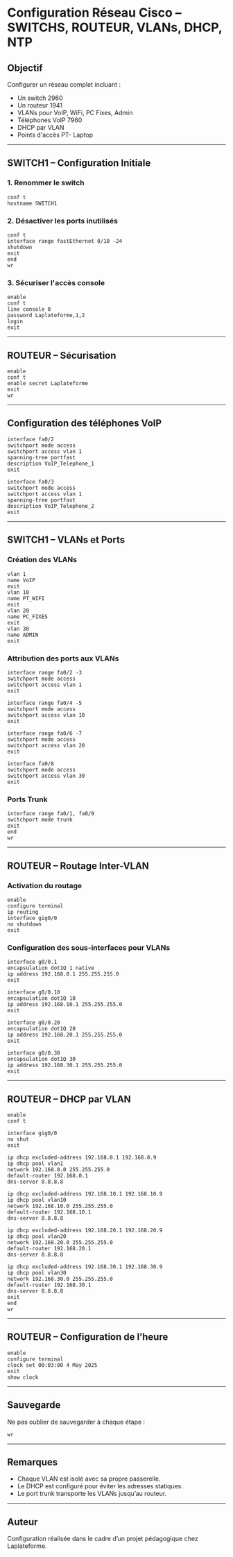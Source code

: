 
# Configuration Réseau Cisco – SWITCHS, ROUTEUR, VLANs, DHCP, NTP

## Objectif
Configurer un réseau complet incluant :
- Un switch 2960
- Un routeur 1941
- VLANs pour VoIP, WiFi, PC Fixes, Admin
- Téléphones VoIP 7960
- DHCP par VLAN
- Points d'accès PT- Laptop

---

## SWITCH1 – Configuration Initiale

### 1. Renommer le switch
```
conf t
hostname SWITCH1
```

### 2. Désactiver les ports inutilisés
```
conf t
interface range fastEthernet 0/10 -24
shutdown
exit
end
wr
```

### 3. Sécuriser l'accès console
```
enable
conf t
line console 0
password Laplateforme,1,2
login
exit
```

---

## ROUTEUR – Sécurisation
```
enable
conf t
enable secret Laplateforme
exit
wr
```

---

## Configuration des téléphones VoIP
```
interface fa0/2
switchport mode access
switchport access vlan 1
spanning-tree portfast
description VoIP_Telephone_1
exit

interface fa0/3
switchport mode access
switchport access vlan 1
spanning-tree portfast
description VoIP_Telephone_2
exit
```

---

## SWITCH1 – VLANs et Ports

### Création des VLANs
```
vlan 1
name VoIP
exit
vlan 10
name PT_WIFI
exit
vlan 20
name PC_FIXES
exit
vlan 30
name ADMIN
exit
```

### Attribution des ports aux VLANs
```
interface range fa0/2 -3
switchport mode access
switchport access vlan 1
exit

interface range fa0/4 -5
switchport mode access
switchport access vlan 10
exit

interface range fa0/6 -7
switchport mode access
switchport access vlan 20
exit

interface fa0/8
switchport mode access
switchport access vlan 30
exit
```

### Ports Trunk
```
interface range fa0/1, fa0/9
switchport mode trunk
exit
end
wr
```

---

## ROUTEUR – Routage Inter-VLAN

### Activation du routage
```
enable
configure terminal
ip routing
interface gig0/0
no shutdown
exit
```

### Configuration des sous-interfaces pour VLANs
```
interface g0/0.1
encapsulation dot1Q 1 native
ip address 192.168.0.1 255.255.255.0
exit

interface g0/0.10
encapsulation dot1Q 10
ip address 192.168.10.1 255.255.255.0
exit

interface g0/0.20
encapsulation dot1Q 20
ip address 192.168.20.1 255.255.255.0
exit

interface g0/0.30
encapsulation dot1Q 30
ip address 192.168.30.1 255.255.255.0
exit
```

---

## ROUTEUR – DHCP par VLAN
```
enable
conf t

interface gig0/0
no shut
exit

ip dhcp excluded-address 192.168.0.1 192.168.0.9
ip dhcp pool vlan1
network 192.168.0.0 255.255.255.0
default-router 192.168.0.1
dns-server 8.8.8.8

ip dhcp excluded-address 192.168.10.1 192.168.10.9
ip dhcp pool vlan10
network 192.168.10.0 255.255.255.0
default-router 192.168.10.1
dns-server 8.8.8.8

ip dhcp excluded-address 192.168.20.1 192.168.20.9
ip dhcp pool vlan20
network 192.168.20.0 255.255.255.0
default-router 192.168.20.1
dns-server 8.8.8.8

ip dhcp excluded-address 192.168.30.1 192.168.30.9
ip dhcp pool vlan30
network 192.168.30.0 255.255.255.0
default-router 192.168.30.1
dns-server 8.8.8.8
exit
end
wr
```

---

## ROUTEUR – Configuration de l’heure
```
enable
configure terminal
clock set 00:03:00 4 May 2025
exit
show clock
```

---

## Sauvegarde
Ne pas oublier de sauvegarder à chaque étape :
```
wr
```

---

## Remarques
- Chaque VLAN est isolé avec sa propre passerelle.
- Le DHCP est configuré pour éviter les adresses statiques.
- Le port trunk transporte les VLANs jusqu’au routeur.
  

---

## Auteur
Configuration réalisée dans le cadre d’un projet pédagogique chez Laplateforme.
